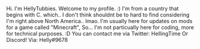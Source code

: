 Hi. I'm HellyTubbies. Welcome to my profile. :)
I'm from a country that begins with C. which.. I don't think shouldnt be to hard to find considering I'm right above North America.. lmao.
I'm usually here for updates on mods for a game called "Minecraft", So... I'm not particually here for coding, more for technical purposes. :D
You can contact me via Twitter: HellingTime
Or Discord! Via: Helly#9678

